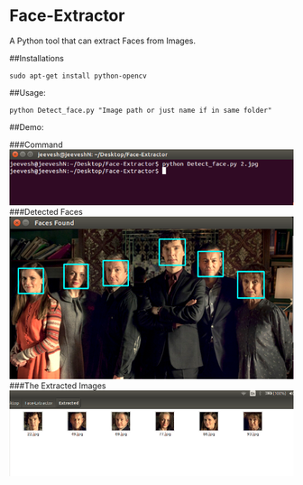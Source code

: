 # Face-Extractor  
A Python tool that can extract Faces from Images.

##Installations
```
sudo apt-get install python-opencv
```
##Usage:
```
python Detect_face.py "Image path or just name if in same folder"
```
##Demo:

###Command
![](/extras/2.png?raw=True)
###Detected Faces
![](/extras/1.png?raw=True)
###The Extracted Images
![](/extras/3.png?raw=True)

